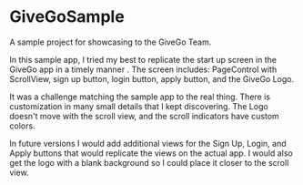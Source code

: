 # GiveGoSample

A sample project for showcasing to the GiveGo Team.

In this sample app, I tried my best to replicate the start up screen in the GiveGo app in a timely manner . The screen includes: PageControl with ScrollView, sign up button, login button, apply button, and the GiveGo Logo.

It was a challenge matching the sample app to the real thing. There is customization in many small details that I kept discovering. The Logo doesn't move with the scroll view, and the scroll indicators have custom colors.

In future versions I would add additional views for the Sign Up, Login, and Apply buttons that would replicate the views on the actual app. I would also get the logo with a blank background so I could place it closer to the scroll view.
